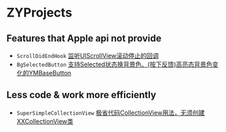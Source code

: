 # ZYProjects

## Features that Apple api not provide

* `ScrollDidEndHook` [监听UIScrollView滚动停止的回调](https://github.com/wustzhy/ZYProjects/tree/master/ScrollDidEndHook)
* `BgSelectedButton` [支持Selected状态换背景色、(按下反馈)高亮态背景色变化的YMBaseButton](https://github.com/wustzhy/ZYProjects/tree/master/BgSelectedButton)


## Less code & work more efficiently

* `SuperSimpleCollectionView` [极省代码CollectionView用法，无须创建XXCollectionView类](https://github.com/wustzhy/ZYProjects/tree/master/SuperSimpleCollectionView)

